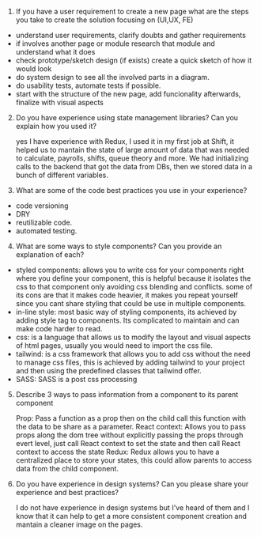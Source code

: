 1. If you have a user requirement to create a new page what are the steps you take to create the solution focusing on (UI,UX, FE)

- understand user requirements, clarify doubts and gather requirements
- if involves another page or module research that module and understand what it does
- check prototype/sketch design (if exists) create a quick sketch of how it would look
- do system design to see all the involved parts in a diagram.
- do usability tests, automate tests if possible.
- start with the structure of the new page, add funcionality afterwards, finalize with visual aspects

2. Do you have experience using state management libraries? Can you explain how you
   used it?

   yes I have experience with Redux, I used it in my first job at Shift, it helped us to mantain the state of large amount of data
   that was needed to calculate, payrolls, shifts, queue theory and more. We had initializing calls to the backend that got the data
   from DBs, then we stored data in a bunch of different variables.

3. What are some of the code best practices you use in your experience?

- code versioning
- DRY
- reutilizable code.
- automated testing.

4. What are some ways to style components? Can you provide an explanation of each?

- styled components: allows you to write css for your components right where you define your component, this is helpful because it isolates the css to that component only avoiding css blending and conflicts.
  some of its cons are that it makes code heavier, it makes you repeat yourself since you cant share styling that could be use in multiple components.
- in-line style: most basic way of styling components, its achieved by adding style tag to components. Its complicated to maintain and can make code harder to read.
- css: is a language that allows us to modify the layout and visual aspects of html pages, usually you would need to import the css file.
- tailwind: is a css framework that allows you to add css without the need to manage css files, this is achieved by adding tailwind to your project and then using the predefined classes that tailwind offer.
- SASS: SASS is a post css processing

5. Describe 3 ways to pass information from a component to its parent component

   Prop: Pass a function as a prop then on the child call this function with the data to be share as a parameter.
   React context: Allows you to pass props along the dom tree without explicitly passing the props through evert level,
   just call React context to set the state and then call React context to access the state
   Redux: Redux allows you to have a centralized place to store your states, this could allow parents to access data from the child component.

6. Do you have experience in design systems? Can you please share your experience and
   best practices?

   I do not have experience in design systems but I've heard of them and I know that it can help to get a more
   consistent component creation and mantain a cleaner image on the pages.
